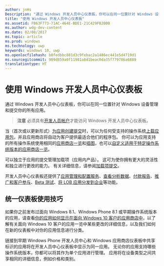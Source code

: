 ```yaml
---
author: jnHs
Description: "通过 Windows 开发人员中心仪表板，你可以在同一位置针对 Windows 设备管理和提交你的所有应用。"
title: "使用 Windows 开发人员中心仪表板"
ms.assetid: FB63F773-71AC-464E-BDE1-21C429FB2B0B
ms.author: wdg-dev-content
ms.date: 02/08/2017
ms.topic: article
ms.prod: windows
ms.technology: uwp
keywords: windows 10, uwp
ms.openlocfilehash: b0fedbbc881d3c9febac2a1486ec441e5d4719d1
ms.sourcegitcommit: 909d859a0f11981a8d1beac0da35f779786a6889
translationtype: HT
---
```

# <a name="using-the-windows-dev-center-dashboard"></a>使用 Windows 开发人员中心仪表板


通过 Windows 开发人员中心仪表板，你可以在同一位置针对 Windows 设备管理和提交你的所有应用。

> **注意**   必须具有[开发人员帐户](http://go.microsoft.com/fwlink/p/?LinkId=615100)才能访问 Windows 开发人员中心仪表板。

当（首次或以更新形式）[为应用创建提交](app-submissions.md)时，可以为任何受支持的操作系统[上载应用包](upload-app-packages.md)，并且应用商店将自动为客户提供最适合他们的程序包。 你可以为应用支持的所有操作系统使用相同的[应用商店一览](create-app-store-listings.md)和[插图](app-screenshots-and-images.md)，也可以[自定义适用于特定操作系统版本的应用商店一览](create-platform-specific-Store-listings.md)。

可以独立于应用的提交管理加载项（应用内产品）。 这可为使你拥有更大的灵活性和独立进行更改的能力。 有关详细信息，请参阅[加载项提交](add-on-submissions.md)。

开发人员中心仪表板还提供了[应用管理和配置服务](app-management-and-services.md)、[查看分析数据](analytics.md)、[付款报告](payout-summary.md)、[推广和客户参与](app-promotion-and-customer-engagement.md)、[Beta 测试](beta-testing-and-targeted-distribution.md)、[将 LOB 应用分发到企业](distribute-lob-apps-to-enterprises.md)等功能。

## <a name="tips-for-using-the-unified-dashboard"></a>统一仪表板使用技巧

如果你之前发布过面向 Windows 8.1、Windows Phone 8.1 或早期操作系统版本的应用，请查看[你的应用如何显示在面向 Windows 10 客户的应用商店中](how-your-app-appears-in-the-store-for-windows-10-customers.md)，以了解有关面向 Windows 10 客户的应用一览中某些更改的详细信息，以及我们如何在新的仪表板中对你的应用信息进行分类。

链接到早期 Windows Phone 开发人员中心和 Windows 应用商店仪表板中共享标识的应用将在开发人员中心仪表板中显示为同一应用。 无论你的应用支持哪些操作系统版本，你都可以将其作为单个应用进行管理。 应用将在设备类型之间共享相同的详细信息，例如价格和类别。

 

 




